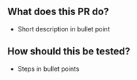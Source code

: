 ## What does this PR do?

- Short description in bullet point

## How should this be tested?

- Steps in bullet points

